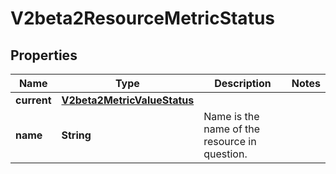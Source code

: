 

# V2beta2ResourceMetricStatus

## Properties

Name | Type | Description | Notes
------------ | ------------- | ------------- | -------------
**current** | [**V2beta2MetricValueStatus**](V2beta2MetricValueStatus.md) |  | 
**name** | **String** | Name is the name of the resource in question. | 



